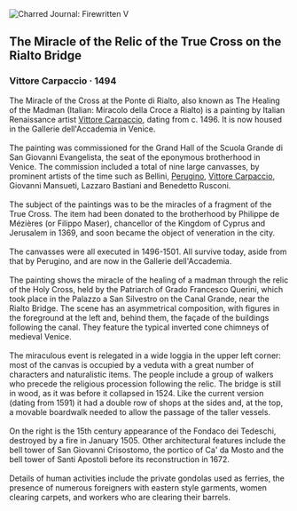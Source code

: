 <div class="artwork-of-the-day">
  <div class="container">
    <div class="img-wrapper">
      <img
        src="https://uploads3.wikiart.org/images/vittore-carpaccio/the-miracle-of-the-relic-of-the-true-cross-on-the-rialto-bridge-1494.jpg!Large.jpg"
        alt="Charred Journal: Firewritten V" />
    </div>
    <div class="artwork-detail">
      <div class="artwork-origin"> 
        <h2 class="artwork-name">The Miracle of the Relic of the True Cross on the Rialto Bridge</h2>
        <h3 class="artist">
          Vittore Carpaccio
                    ·  1494
        </h3>
      </div>
      <p class="description">
        <span class="artwork-description-text ng-binding" ng-bind-html="viewModel.ArtworkOfTheDay.Description | unsafe">The Miracle of the Cross at the Ponte di Rialto, also known as The Healing of the Madman (Italian: Miracolo della Croce a Rialto) is a painting by Italian Renaissance artist <a target="_blank" href="/en/vittore-carpaccio">Vittore Carpaccio</a>, dating from c. 1496. It is now housed in the Gallerie dell'Accademia in Venice.
<br>
<br>The painting was commissioned for the Grand Hall of the Scuola Grande di San Giovanni Evangelista, the seat of the eponymous brotherhood in Venice. The commission included a total of nine large canvasses, by prominent artists of the time such as Bellini, <a target="_blank" href="/en/pietro-perugino">Perugino</a>, <a target="_blank" href="/en/vittore-carpaccio">Vittore Carpaccio</a>, Giovanni Mansueti, Lazzaro Bastiani and Benedetto Rusconi.
<br>
<br>The subject of the paintings was to be the miracles of a fragment of the True Cross. The item had been donated to the brotherhood by Philippe de Mézières (or Filippo Maser), chancellor of the Kingdom of Cyprus and Jerusalem in 1369, and soon became the object of veneration in the city.
<br>
<br>The canvasses were all executed in 1496-1501. All survive today, aside from that by Perugino, and are now in the Gallerie dell'Accademia.
<br>
<br>The painting shows the miracle of the healing of a madman through the relic of the Holy Cross, held by the Patriarch of Grado Francesco Querini, which took place in the Palazzo a San Silvestro on the Canal Grande, near the Rialto Bridge. The scene has an asymmetrical composition, with figures in the foreground at the left and, behind them, the façade of the buildings following the canal. They feature the typical inverted cone chimneys of medieval Venice.
<br>
<br>The miraculous event is relegated in a wide loggia in the upper left corner: most of the canvas is occupied by a veduta with a great number of characters and naturalistic items. The people include a group of walkers who precede the religious procession following the relic. The bridge is still in wood, as it was before it collapsed in 1524. Like the current version (dating from 1591) it had a double row of shops at the sides and, at the top, a movable boardwalk needed to allow the passage of the taller vessels.
<br>
<br>On the right is the 15th century appearance of the Fondaco dei Tedeschi, destroyed by a fire in January 1505. Other architectural features include the bell tower of San Giovanni Crisostomo, the portico of Ca' da Mosto and the bell tower of Santi Apostoli before its reconstruction in 1672.
<br>
<br>Details of human activities include the private gondolas used as ferries, the presence of numerous foreigners with eastern style garments, women clearing carpets, and workers who are clearing their barrels.</span>
                        <div class="text-shadow-container" ng-show="showShadow" style=""></div>
      </p>
    </div>
  </div>

</div>
